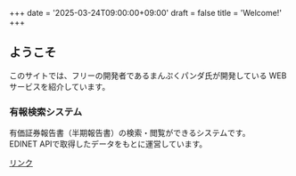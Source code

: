 +++
date = '2025-03-24T09:00:00+09:00'
draft = false
title = 'Welcome!'
+++
## ようこそ

このサイトでは、フリーの開発者であるまんぷくパンダ氏が開発している
WEBサービスを紹介しています。

### 有報検索システム

有価証券報告書（半期報告書）の検索・閲覧ができるシステムです。  
EDINET APIで取得したデータをもとに運営しています。

[リンク](/manten/) 


